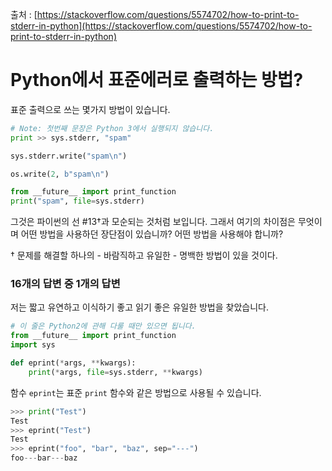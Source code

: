 출처 : [https://stackoverflow.com/questions/5574702/how-to-print-to-stderr-in-python](https://stackoverflow.com/questions/5574702/how-to-print-to-stderr-in-python)

# Python에서 표준에러로 출력하는 방법?

표준 출력으로 쓰는 몇가지 방법이 있습니다.

```python
# Note: 첫번째 문장은 Python 3에서 실행되지 않습니다.
print >> sys.stderr, "spam"

sys.stderr.write("spam\n")

os.write(2, b"spam\n")

from __future__ import print_function
print("spam", file=sys.stderr)
```

그것은 파이썬의 선 #13†과 모순되는 것처럼 보입니다. 그래서 여기의 차이점은 무엇이며 어떤 방법을 사용하던 장단점이 있습니까? 어떤 방법을 사용해야 합니까?

† 문제를 해결할 하나의 - 바람직하고 유일한 - 명백한 방법이 있을 것이다.

### 16개의 답변 중 1개의 답변

저는 짧고 유연하고 이식하기 좋고 읽기 좋은 유일한 방법을 찾았습니다.

```python
# 이 줄은 Python2에 관해 다룰 때만 있으면 됩니다.
from __future__ import print_function
import sys

def eprint(*args, **kwargs):
    print(*args, file=sys.stderr, **kwargs)
```

함수 `eprint`는 표준 `print` 함수와 같은 방법으로 사용될 수 있습니다.

```python
>>> print("Test")
Test
>>> eprint("Test")
Test
>>> eprint("foo", "bar", "baz", sep="---")
foo---bar---baz
```

